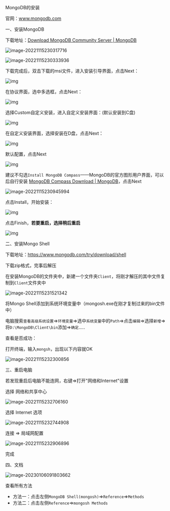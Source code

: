MongoDB的安装

官网：www.mongodb.com

一、安装MongoDB

下载地址：[Download MongoDB Community Server | MongoDB](https://www.mongodb.com/try/download/community)

![image-20221115230317716](https://raw.githubusercontent.com/ethanlamm/notes/image/img/image-20221115230333936.png)

![image-20221115230333936](https://raw.githubusercontent.com/ethanlamm/notes/image/img/image-20221115230317716.png)



下载完成后，双击下载的msi文件，进入安装引导界面，点击Next：

![img](https://img2022.cnblogs.com/blog/1653712/202211/1653712-20221107160412122-1017564212.png)



在协议界面，选中多选框，点击Next：

![img](https://img2022.cnblogs.com/blog/1653712/202211/1653712-20221107160424877-1459659307.png)



选择Custom自定义安装，进入自定义安装界面：(默认安装到C盘)

![img](https://img2022.cnblogs.com/blog/1653712/202211/1653712-20221107160438212-1887494666.png)



在自定义安装界面，选择安装在D盘，点击Next：

![img](https://img2022.cnblogs.com/blog/1653712/202211/1653712-20221107160451233-732672359.png)



默认配置，点击Next

![img](https://img2022.cnblogs.com/blog/1653712/202211/1653712-20221107160504554-1575511196.png)



建议不勾选`Install MongoDB Compass`——MongoDB的官方图形用户界面，可以后自行安装 [MongoDB Compass Download | MongoDB](https://www.mongodb.com/try/download/compass)，点击Next

![image-20221115230945994](https://raw.githubusercontent.com/ethanlamm/notes/image/img/image-20221115231521342.png)



点击Install，开始安装：

![img](https://img2022.cnblogs.com/blog/1653712/202211/1653712-20221107160540049-66618815.png)



点击Finish，**若要重启，选择稍后重启**

![img](https://img2022.cnblogs.com/blog/1653712/202211/1653712-20221107160549875-1863817766.png)



二、安装Mongo Shell

下载地址：https://www.mongodb.com/try/download/shell

下载zip格式，完事后解压

在安装MongoDB的文件夹中，新建一个文件夹`Client`，将刚才解压的其中文件复制到`Client`文件夹中

![image-20221115231521342](https://raw.githubusercontent.com/ethanlamm/notes/image/img/image-20221115230945994.png)



将Mongo Shell添加到系统环境变量中（mongosh.exe在刚才复制过来的bin文件中）

电脑搜索`查看高级系统设置`=>`环境变量`=>选中`系统变量`中的`Path`=>点击`编辑`=>选择`新增`=>将`D:\MongoDB\Client\bin`添加=>`确定`.....

查看是否成功：

打开终端，输入`mongsh`，出现以下内容就OK

![image-20221115232300856](https://raw.githubusercontent.com/ethanlamm/notes/image/img/image-20221115232744908.png)



三、重启电脑

若发现重启后电脑不能连网，右键=>打开"网络和Internet"设置

选择 网络和共享中心

![image-20221115232706160](https://raw.githubusercontent.com/ethanlamm/notes/image/img/image-20221115232706160.png)



选择 Internet 选项

![image-20221115232744908](https://raw.githubusercontent.com/ethanlamm/notes/image/img/image-20221115232300856.png)

连接 => 局域网配置

![image-20221115232906896](https://raw.githubusercontent.com/ethanlamm/notes/image/img/image-20230106091803662.png)



完成



四、文档

![image-20230106091803662](https://raw.githubusercontent.com/ethanlamm/notes/image/img/image-20221115232906896.png)



查看所有方法

- 方法一：点击左侧`MongoDB Shell(mongosh)`=>`Reference`=>`Methods`
- 方法二：点击左侧`Reference`=>`mongosh Methods`

